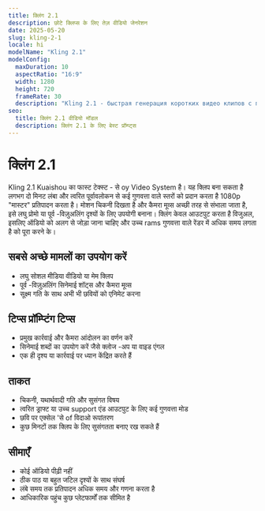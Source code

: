 ```yaml
---
title: क्लिंग 2.1
description: छोटे क्लिप्स के लिए तेज़ वीडियो जेनरेशन
date: 2025-05-20
slug: kling-2-1
locale: hi
modelName: "Kling 2.1"
modelConfig:
  maxDuration: 10
  aspectRatio: "16:9"
  width: 1280
  height: 720
  frameRate: 30
  description: "Kling 2.1 - быстрая генерация коротких видео клипов с плавными движениями"
seo:
  title: क्लिंग 2.1 वीडियो मॉडल
  description: क्लिंग 2.1 के लिए बेस्ट प्रॉम्प्ट्स
---
```


# क्लिंग 2.1

Kling 2.1 Kuaishou का फास्ट टेक्स्ट - से oy Video System है। यह क्लिप बना सकता है
लगभग दो मिनट लंबा और त्वरित पूर्वावलोकन से कई गुणवत्ता वाले स्तरों को प्रदान करता है
1080p "मास्टर" प्रतिपादन करता है। मोशन चिकनी दिखता है और कैमरा मूव्स अच्छी तरह से संभाला जाता है,
इसे लघु प्रोमो या पूर्व -विज़ुअलिंग दृश्यों के लिए उपयोगी बनाना। क्लिंग केवल आउटपुट करता है
विजुअल, इसलिए ऑडियो को अलग से जोड़ा जाना चाहिए और उच्च rams गुणवत्ता वाले रेंडर में अधिक समय लगता है
को पूरा करने के।

## सबसे अच्छे मामलों का उपयोग करें

- लघु सोशल मीडिया वीडियो या मेम क्लिप
- पूर्व -विज़ुअलिंग सिनेमाई शॉट्स और कैमरा मूव्स
- सूक्ष्म गति के साथ अभी भी छवियों को एनिमेट करना

## टिप्स प्रॉम्प्टिंग टिप्स

- प्रमुख कार्रवाई और कैमरा आंदोलन का वर्णन करें
- सिनेमाई शब्दों का उपयोग करें जैसे क्लोज -अप या वाइड एंगल
- एक ही दृश्य या कार्रवाई पर ध्यान केंद्रित करते हैं

## ताकत

- चिकनी, यथार्थवादी गति और सुसंगत विषय
- त्वरित ड्राफ्ट या उच्च support एंड आउटपुट के लिए कई गुणवत्ता मोड
- छवि पर एक्सेल 'से of विदाओ रूपांतरण
- कुछ मिनटों तक क्लिप के लिए सुसंगतता बनाए रख सकते हैं

## सीमाएँ

- कोई ऑडियो पीढ़ी नहीं
- ठीक पाठ या बहुत जटिल दृश्यों के साथ संघर्ष
- लंबे समय तक प्रतिपादन अधिक समय और गणना करता है
- आधिकारिक पहुंच कुछ प्लेटफार्मों तक सीमित है
